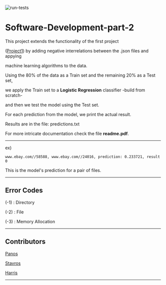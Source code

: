 ![run-tests](../../workflows/tests/badge.svg)

# Software-Development-part-2

This project extends the functionality of the first project

([Project1](https://github.com/panoskorovesis/Software-Development-part-1)) by adding negative interrelations between the .json files and appying

machine learning algorithms to the data.

Using the 80% of the data as a Train set and the remaining 20% as a Test set,

we apply the Train set to a **Logistic Regression** classifier -build from scratch- 

and then we test the model using the Test set.

For each prediction from the model, we print the actual result.

Results are in the file: predictions.txt

For more intricate documentation check the file **readme.pdf**.


---

ex)


`www.ebay.com//58588, www.ebay.com//24016, prediction: 0.233721, result 0`


This is the model's prediction for a pair of files.

---

## Error Codes

(-1) : Directory

(-2) : File

(-3) : Memory Allocation

---

## Contributors

[Panos](https://github.com/panoskorovesis)

[Stavros](https://github.com/StavrosKoum)

[Harris](https://github.com/haris-korovesis)

---
